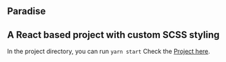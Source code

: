 ## Paradise

## A React based project with custom SCSS styling

In the project directory, you can run `yarn start`
Check the [Project here](https://paradiseonearth2020.web.app/).

